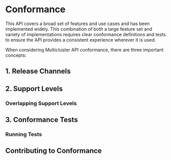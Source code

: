 # Conformance

This API covers a broad set of features and use cases and has been implemented
widely. This combination of both a large feature set and variety of
implementations requires clear conformance definitions and tests to ensure the
API provides a consistent experience wherever it is used.

When considering Multicluster API conformance, there are three important concepts:

## 1. Release Channels


## 2. Support Levels


### Overlapping Support Levels


## 3. Conformance Tests


### Running Tests


## Contributing to Conformance

